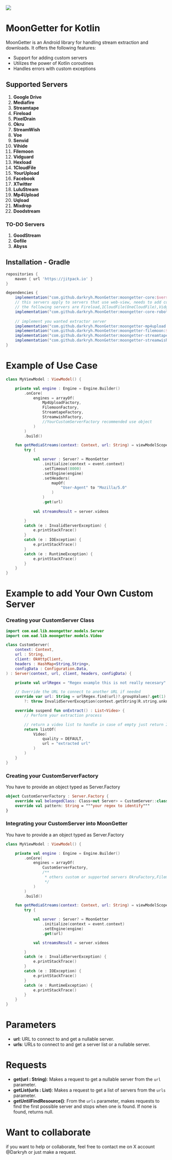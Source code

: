 [![](https://jitpack.io/v/darkryh/MoonGetter.svg)](https://jitpack.io/#darkryh/MoonGetter)
# MoonGetter for Kotlin

MoonGetter is an Android library for handling stream extraction and downloads. It offers the following features:
- Support for adding custom servers
- Utilizes the power of Kotlin coroutines
- Handles errors with custom exceptions

## Supported Servers

1. **Google Drive**
2. **Mediafire**
3. **Streamtape**
4. **Fireload**
5. **PixelDrain**
6. **Okru**
7. **StreamWish**
8. **Voe**
9. **Senvid**
10. **Vihide**
11. **Filemoon**
12. **Vidguard**
13. **Hexload**
14. **1CloudFile**
15. **YourUpload**
16. **Facebook**
17. **XTwitter**
18. **LuluStream**
19. **Mp4Upload**
20. **Uqload**
21. **Mixdrop**
22. **Doodstream**

### TO-DO Servers
1. **GoodStream**
2. **Gofile**
3. **Abyss**

## Installation - Gradle
```groovy  
repositories {   
    maven { url 'https://jitpack.io' }  
}

dependencies {  
    implementation("com.github.darkryh.MoonGetter:moongetter-core:$version")
    // this servers apply to servers that use web-view, needs to add core too
    // the following servers are Fireload,1CloudFile(OneCloudFile),Vidguard,GoFile(to-do)
    implementation("com.github.darkryh.MoonGetter:moongetter-core-robot:$version")
    
    // implement you wanted extractor server
    implementation("com.github.darkryh.MoonGetter:moongetter-mp4upload:$version")
    implementation("com.github.darkryh.MoonGetter:moongetter-filemoon:$version")
    implementation("com.github.darkryh.MoonGetter:moongetter-streamtape:$version")
    implementation("com.github.darkryh.MoonGetter:moongetter-streamwish:$version")
} 
```  
# Example of Use Case
```kotlin
class MyViewModel : ViewModel() {

    private val engine : Engine = Engine.Builder()
        .onCore(
            engines = arrayOf(
                Mp4UploadFactory,
                FilemoonFactory,
                StreamtapeFactory,
                StreamwishFactory,
                //YourCustomServerFactory recommended use object
            )
        )
        .build()

    fun getMediaStreams(context: Context, url: String) = viewModelScope.launch(Dispatchers.IO) {
        try {

            val server : Server? = MoonGetter
                .initialize(context = event.context)
                .setTimeout(8000)
                .setEngine(engine)
                .setHeaders(
                    mapOf(
                        "User-Agent" to "Mozilla/5.0"
                    )
                )
                .get(url)
            
            val streamsResult = server.videos

        }
        catch (e : InvalidServerException) { 
            e.printStackTrace()
        }
        catch (e : IOException) {
            e.printStackTrace()
        }
        catch (e : RuntimeException) {
            e.printStackTrace()
        }
    }
}
```

# Example to add Your Own Custom Server

### Creating your CustomServer Class
```kotlin
import com.ead.lib.moongetter.models.Server
import com.ead.lib.moongetter.models.Video

class CustomServer(
    context: Context,
    url : String,
    client: OkHttpClient,
    headers : HashMap<String,String>,
    configData : Configuration.Data,
) : Server(context, url, client, headers, configData) {

    private val urlRegex = "Regex example this is not really necesary".toRegex()

    // Override the URL to connect to another URL if needed
    override var url: String = urlRegex.find(url)?.groupValues?.get(1)
        ?: throw InvalidServerException(context.getString(R.string.unknown_error))

    override suspend fun onExtract() : List<Video> {
        // Perform your extraction process

        // return a video list to handle in case of empty just return InvalidServerException
        return listOf(
            Video(
                quality = DEFAULT,
                url = "extracted url"
            )
        )
    }
}
```

### Creating your CustomServerFactory
You have to provide an object typed as Server.Factory
```kotlin
object CustomServerFactory : Server.Factory {
    override val belongedClass: Class<out Server> = CustomServer::class.java
    override val pattern: String = """your regex to identify"""
}
```

### Integrating your CustomServer into MoonGetter
You have to provide a an object typed as Server.Factory
```kotlin
class MyViewModel : ViewModel() {

    private val engine : Engine = Engine.Builder()
        .onCore(
            engines = arrayOf(
                CustomServerFactory,
                /**
                 * others custom or supported servers OkruFactory,FilemoonFactory, etc
                 */
            )
        )
        .build()

    fun getMediaStreams(context: Context, url: String) = viewModelScope.launch(Dispatchers.IO) {
        try {

            val server : Server? = MoonGetter
                .initialize(context = event.context)
                .setEngine(engine)
                .get(url)

            val streamsResult = server.videos

        }
        catch (e : InvalidServerException) {
            e.printStackTrace()
        }
        catch (e : IOException) {
            e.printStackTrace()
        }
        catch (e : RuntimeException) {
            e.printStackTrace()
        }
    }
}
```
# Parameters

- **url**: URL to connect to and get a nullable server.
- **urls**: URLs to connect to and get a server list or a nullable server.

# Requests

- **get(url : String)**: Makes a request to get a nullable server from the `url` parameter.
- **getList(urls : List<String>)**: Makes a request to get a list of servers from the `urls` parameter.
- **getUntilFindResource()**: From the `urls` parameter, makes requests to find the first possible server and stops when one is found. If none is found, returns null.

# Want to collaborate
if you want to help or collaborate, feel free to contact me on X account @Darkryh or just make a request.
